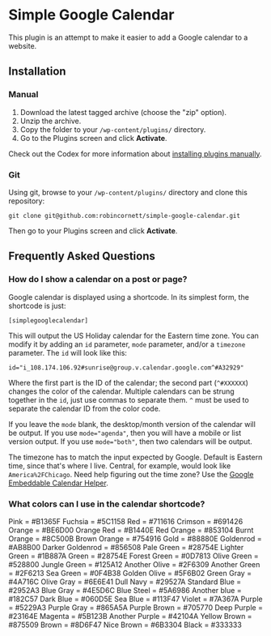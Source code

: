# Simple Google Calendar

This plugin is an attempt to make it easier to add a Google calendar to a website.

## Installation

### Manual

1. Download the latest tagged archive (choose the "zip" option).
2. Unzip the archive.
3. Copy the folder to your `/wp-content/plugins/` directory.
4. Go to the Plugins screen and click __Activate__.

Check out the Codex for more information about [installing plugins manually](http://codex.wordpress.org/Managing_Plugins#Manual_Plugin_Installation).

### Git

Using git, browse to your `/wp-content/plugins/` directory and clone this repository:

`git clone git@github.com:robincornett/simple-google-calendar.git`

Then go to your Plugins screen and click __Activate__.

## Frequently Asked Questions

### How do I show a calendar on a post or page?

Google calendar is displayed using a shortcode. In its simplest form, the shortcode is just:

`[simplegooglecalendar]`

This will output the US Holiday calendar for the Eastern time zone. You can modify it by adding an `id` parameter, `mode` parameter, and/or a `timezone` parameter. The `id` will look like this:

`id="i_108.174.106.92#sunrise@group.v.calendar.google.com^#A32929"`

Where the first part is the ID of the calendar; the second part (`^#XXXXXX`) changes the color of the calendar. Multiple calendars can be strung together in the `id`, just use commas to separate them. `^` must be used to separate the calendar ID from the color code.

If you leave the `mode` blank, the desktop/month version of the calendar will be output. If you use `mode="agenda"`, then you will have a mobile or list version output. If you use `mode="both"`, then two calendars will be output.

The timezone has to match the input expected by Google. Default is Eastern time, since that's where I live. Central, for example, would look like `America%2FChicago`. Need help figuring out the time zone? Use the [Google Embeddable Calendar Helper](https://www.google.com/calendar/embedhelper?src=en.usa%23holiday%40group.v.calendar.google.com&ctz=America/New_York).

### What colors can I use in the calendar shortcode?

Pink             = #B1365F
Fuchsia          = #5C1158
Red              = #711616
Crimson          = #691426
Orange           = #BE6D00
Orange Red       = #B1440E
Red Orange       = #853104
Burnt Orange     = #8C500B
Brown Orange     = #754916
Gold             = #88880E
Goldenrod        = #AB8B00
Darker Goldenrod = #856508
Pale Green       = #28754E
Lighter Green    = #1B887A
Green            = #28754E
Forest Green     = #0D7813
Olive Green      = #528800
Jungle Green     = #125A12
Another Olive    = #2F6309
Another Green    = #2F6213
Sea Green        = #0F4B38
Golden Olive     = #5F6B02
Green Gray       = #4A716C
Olive Gray       = #6E6E41
Dull Navy        = #29527A
Standard Blue    = #2952A3
Blue Gray        = #4E5D6C
Blue Steel       = #5A6986
Another blue     = #182C57
Dark Blue        = #060D5E
Sea Blue         = #113F47
Violet           = #7A367A
Purple           = #5229A3
Purple Gray      = #865A5A
Purple Brown     = #705770
Deep Purple      = #23164E
Magenta          = #5B123B
Another Purple   = #42104A
Yellow Brown     = #875509
Brown            = #8D6F47
Nice Brown       = #6B3304
Black            = #333333
